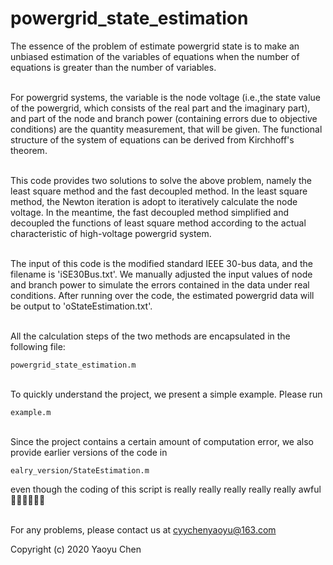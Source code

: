 # powergrid_state_estimation


The essence of the problem of estimate powergrid state is to make an unbiased estimation of the variables of equations when the number of equations is greater than the number of variables.


<br>For powergrid systems, the variable is the node voltage (i.e.,the state value of the powergrid, which consists of the real part and the imaginary part), and part of the node and branch power (containing errors due to objective conditions) are the quantity measurement, that will be given. The functional structure of the system of equations can be derived from Kirchhoff's theorem.


<br>This code provides two solutions to solve the above problem, namely the least square method and the fast decoupled method. In the least square method, the Newton iteration is adopt to iteratively calculate the node voltage. In the meantime, the fast decoupled method simplified and decoupled the functions of least square method according to the actual characteristic of high-voltage powergrid system.


<br>The input of this code is the modified standard IEEE 30-bus data, and the filename is 'iSE30Bus.txt'. We manually adjusted the input values of node and branch power to simulate the errors contained in the data under real conditions. After running over the code, the estimated powergrid data will be output to 'oStateEstimation.txt'.


<br>All the calculation steps of the two methods are encapsulated in the following file:
```
powergrid_state_estimation.m
```


<br>To quickly understand the project, we present a simple example. Please run
```
example.m
```


<br>Since the project contains a certain amount of computation error, we also provide earlier versions of the code in
```
ealry_version/StateEstimation.m
```
even though the coding of this script is really really really really really awful 🤦‍♂️🤦‍♂️🤦‍♂️


<br>For any problems, please contact us at cyychenyaoyu@163.com

Copyright (c) 2020 Yaoyu Chen

